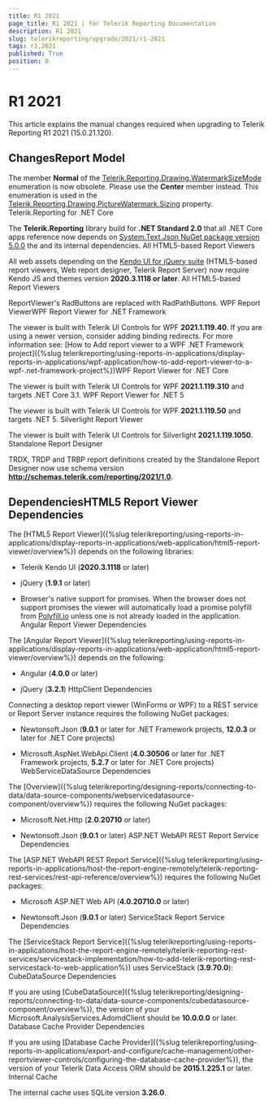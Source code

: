 ```yaml
---
title: R1 2021
page_title: R1 2021 | for Telerik Reporting Documentation
description: R1 2021
slug: telerikreporting/upgrade/2021/r1-2021
tags: r1,2021
published: True
position: 0
---
```


# R1 2021



This article explains the manual changes required when upgrading to Telerik Reporting R1 2021 (15.0.21.120).

## ChangesReport Model

The member __Normal__ of the
                [Telerik.Reporting.Drawing.WatermarkSizeMode](/reporting/api/Telerik.Reporting.Drawing.WatermarkSizeMode)
                enumeration is now obsolete. Please use the __Center__ member instead. This enumeration is used in the
                [Telerik.Reporting.Drawing.PictureWatermark.Sizing](/reporting/api/Telerik.Reporting.Drawing.PictureWatermark#collapsible-Telerik_Reporting_Drawing_PictureWatermark_Sizing)
                property.
              Telerik.Reporting for .NET Core

The __Telerik.Reporting__ library build for __.NET Standard 2.0__
                that all .NET Core apps reference now depends on
                [System.Text.Json NuGet package version 5.0.0](https://www.nuget.org/packages/System.Text.Json/5.0.0)
                the  and its internal dependencies.
              All HTML5-based Report Viewers

All web assets depending on the
                [Kendo UI for jQuery suite](https://www.telerik.com/kendo-ui)
                (HTML5-based report viewers, Web report designer, Telerik Report Server) now require Kendo JS and themes version
                __2020.3.1118 or later__.
              All HTML5-based Report Viewers

ReportViewer's RadButtons are replaced with RadPathButtons.
              WPF Report ViewerWPF Report Viewer for .NET Framework

The viewer is built with Telerik UI Controls for WPF __2021.1.119.40__.
                    If you are using a newer version, consider adding binding redirects. For more information see:
                    [How to Add report viewer to a WPF .NET Framework project]({%slug telerikreporting/using-reports-in-applications/display-reports-in-applications/wpf-application/how-to-add-report-viewer-to-a-wpf-.net-framework-project%})WPF Report Viewer for .NET Core

The viewer is built with Telerik UI Controls for WPF __2021.1.119.310__ and targets .NET Core 3.1.
                  WPF Report Viewer for .NET 5

The viewer is built with Telerik UI Controls for WPF __2021.1.119.50__ and targets .NET 5.
                  Silverlight Report Viewer

The viewer is built with Telerik UI Controls for Silverlight __2021.1.119.1050__.
              Standalone Report Designer

TRDX, TRDP and TRBP report definitions created by the Standalone Report Designer now use schema version
                __http://schemas.telerik.com/reporting/2021/1.0__.
              

## DependenciesHTML5 Report Viewer Dependencies

The [HTML5 Report Viewer]({%slug telerikreporting/using-reports-in-applications/display-reports-in-applications/web-application/html5-report-viewer/overview%}) depends on the following libraries:
              

* Telerik Kendo UI (__2020.3.1118__ or later)
                  

* jQuery (__1.9.1__ or later)
                  

* Browser's native support for promises. When the browser does not support promises
                    the viewer will automatically load a promise polyfill from [Polyfill.io](https://polyfill.io) unless one is not already loaded in the application.
                  Angular Report Viewer Dependencies

The [Angular Report Viewer]({%slug telerikreporting/using-reports-in-applications/display-reports-in-applications/web-application/html5-report-viewer/overview%}) depends on the following:
              

* Angular (__4.0.0__ or later)
                  

* jQuery (__3.2.1__)
                  HttpClient Dependencies

Connecting a desktop report viewer (WinForms or WPF) to a REST service or Report Server instance requires the following NuGet packages:
              

* Newtonsoft.Json (__9.0.1__ or later for .NET Framework projects, __12.0.3__ or later for .NET Core projects)
                  

* Microsoft.AspNet.WebApi.Client (__4.0.30506__ or later for .NET Framework projects, __5.2.7__ or later for .NET Core projects)
                  WebServiceDataSource Dependencies

The [Overview]({%slug telerikreporting/designing-reports/connecting-to-data/data-source-components/webservicedatasource-component/overview%}) requires the following NuGet packages:
              

* Microsoft.Net.Http (__2.0.20710__ or later)
                  

* Newtonsoft.Json (__9.0.1__ or later)
                  ASP.NET WebAPI REST Report Service Dependencies

The [ASP.NET WebAPI REST Report Service]({%slug telerikreporting/using-reports-in-applications/host-the-report-engine-remotely/telerik-reporting-rest-services/rest-api-reference/overview%}) requires the following NuGet packages:
              

* Microsoft ASP.NET Web API (__4.0.20710.0__ or later)
                  

* Newtonsoft.Json (__9.0.1__ or later)
                  ServiceStack Report Service Dependencies

The [ServiceStack Report Service]({%slug telerikreporting/using-reports-in-applications/host-the-report-engine-remotely/telerik-reporting-rest-services/servicestack-implementation/how-to-add-telerik-reporting-rest-servicestack-to-web-application%}) uses
                ServiceStack (__3.9.70.0__):
              CubeDataSource Dependencies

If you are using [CubeDataSource]({%slug telerikreporting/designing-reports/connecting-to-data/data-source-components/cubedatasource-component/overview%}), the version of your
                Microsoft.AnalysisServices.AdomdClient should be __10.0.0.0__ or later.
              Database Cache Provider Dependencies

If you are using [Database Cache Provider]({%slug telerikreporting/using-reports-in-applications/export-and-configure/cache-management/other-reportviewer-controls/configuring-the-database-cache-provider%}), the version of your
                Telerik Data Access ORM should be __2015.1.225.1__ or later.
              Internal Cache

The internal cache uses SQLite version __3.26.0__.
              
